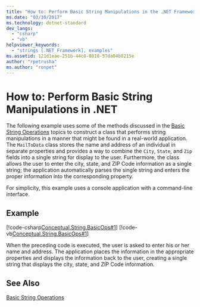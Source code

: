 ```yaml
---
title: "How to: Perform Basic String Manipulations in the .NET Framework"
ms.date: "03/30/2017"
ms.technology: dotnet-standard
dev_langs: 
  - "csharp"
  - "vb"
helpviewer_keywords: 
  - "strings [.NET Framework], examples"
ms.assetid: 121d1eae-251b-44c0-8818-57da04b8215e
author: "rpetrusha"
ms.author: "ronpet"
---
```

# How to: Perform Basic String Manipulations in .NET
The following example uses some of the methods discussed in the [Basic String Operations](../../../docs/standard/base-types/basic-string-operations.md) topics to construct a class that performs string manipulations in a manner that might be found in a real-world application. The `MailToData` class stores the name and address of an individual in separate properties and provides a way to combine the `City`, `State`, and `Zip` fields into a single string for display to the user. Furthermore, the class allows the user to enter the city, state, and ZIP Code information as a single string; the application automatically parses the single string and enters the proper information into the corresponding property.  
  
 For simplicity, this example uses a console application with a command-line interface.  
  
## Example  
 [!code-csharp[Conceptual.String.BasicOps#1](../../../samples/snippets/csharp/VS_Snippets_CLR/conceptual.string.basicops/cs/basicops.cs#1)]
 [!code-vb[Conceptual.String.BasicOps#1](../../../samples/snippets/visualbasic/VS_Snippets_CLR/conceptual.string.basicops/vb/basicops.vb#1)]  
  
 When the preceding code is executed, the user is asked to enter his or her name and address. The application places the information in the appropriate properties and displays the information back to the user, creating a single string that displays the city, state, and ZIP Code information.  
  
## See Also  
 [Basic String Operations](../../../docs/standard/base-types/basic-string-operations.md)
